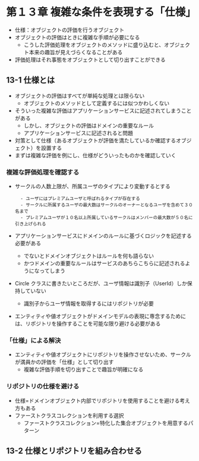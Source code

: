 # 第１３章 複雑な条件を表現する「仕様」

- 仕様：オブジェクトの評価を行うオブジェクト
- オブジェクトの評価はときに複雑な手順が必要になる
  - こうした評価処理をオブジェクトのメソッドに盛り込むと、オブジェクト本来の趣旨が見えづらくなることがある
- 評価処理はそれ事態をオブジェクトとして切り出すことができる

## 13-1 仕様とは

- オブジェクトの評価はすべてが単純な処理とは限らない
  - オブジェクトのメソッドとして定義するには似つかわしくない
- そういった複雑な評価はアプリケーションサービスに記述されてしまうことがある
  - しかし、オブジェクトの評価はドメインの重要なルール
  - アプリケーションサービスに記述されると問題
- 対策として仕様（あるオブジェクトが評価を満たしているか確認するオブジェクト）を設置する
- まずは複雑な評価を例にし、仕様がどういったものかを確認していく

### 複雑な評価処理を確認する

- サークルの人数上限が、所属ユーザのタイプにより変動するとする

  ```
    - ユーザにはプレミアムユーザと呼ばれるタイプが存在する
    - サークルに所属するユーザの最大数はサークルのオーナーとなるユーザを含めて３０名まで
    - プレミアムユーザが１０名以上所属しているサークルはメンバーの最大数が５０名に引き上げられる
  ```

- アプリケーションサービスにドメインのルールに基づくロジックを記述する必要がある
  - でないとドメインオブジェクトはルールを何も語らない
  - かつドメインの重要なルールはサービスのあちらこちらに記述されるようになってしまう
- Circle クラスに書きたいところだが、ユーザ情報は識別子（UserId）しか保持していない
  - 識別子からユーザ情報を取得するにはリポジトリが必要
- エンティティや値オブジェクトがドメインモデルの表現に専念するためには、リポジトリを操作することを可能な限り避ける必要がある

### 「仕様」による解決

- エンティティや値オブジェクトにリポジトリを操作させないため、サークルが満員かの評価を「仕様」として切り出す
  - 複雑な評価手順を切り出すことで趣旨が明確になる

### リポジトリの仕様を避ける

- 仕様=ドメインオブジェクト内部でリポジトリを使用することを避ける考え方もある
- ファーストクラスコレクションを利用する選択
  - ファーストクラスコレクション=特化した集合オブジェクトを用意するパターン

## 13-2 仕様とリポジトリを組み合わせる
